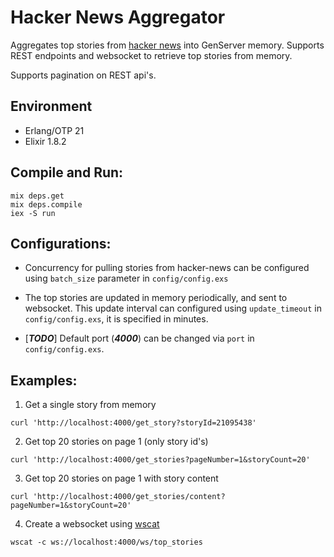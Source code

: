 # Hacker News Aggregator

Aggregates top stories from [hacker news](https://news.ycombinator.com/) into
GenServer memory. Supports REST endpoints and websocket to retrieve top stories
from memory.

Supports pagination on REST api's.

## Environment
- Erlang/OTP 21
- Elixir 1.8.2

## Compile and Run:
```
mix deps.get
mix deps.compile
iex -S run
```

## Configurations:

- Concurrency for pulling stories from hacker-news can be configured using
`batch_size` parameter in `config/config.exs`

- The top stories are updated in memory periodically, and sent to websocket. This
update interval can configured using `update_timeout` in `config/config.exs`, it
is specified in minutes.

- [***TODO***] Default port (***4000***) can be changed via `port` in `config/config.exs`.

## Examples:
1. Get a single story from memory
```
curl 'http://localhost:4000/get_story?storyId=21095438'
```

2. Get top 20 stories on page 1 (only story id's)
```
curl 'http://localhost:4000/get_stories?pageNumber=1&storyCount=20'
```

3. Get top 20 stories on page 1 with story content
```
curl 'http://localhost:4000/get_stories/content?pageNumber=1&storyCount=20'
```

4. Create a websocket using [wscat](https://github.com/websockets/wscat)
```
wscat -c ws://localhost:4000/ws/top_stories    
```
